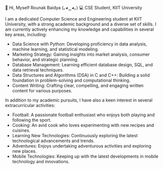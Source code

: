 👋 Hi, Myself Rounak Baidya (⁠｡⁠◕⁠‿⁠◕⁠｡⁠)
💻 CSE Student, KIIT University

I am a dedicated Computer Science and Engineering student at KIIT University, with a strong academic background and a diverse set of skills.
I am currently actively enhancing my knowledge and capabilities in several key areas, including:
- Data Science with Python:
Developing proficiency in data analysis, machine learning, and statistical modeling.
- Marketing Strategy:
Gaining insights into market analysis, consumer behavior, and strategic planning.
- Database Management:
Learning efficient database design, SQL, and data retrieval techniques.
- Data Structures and Algorithms (DSA) in C and C++:
Building a solid foundation in problem-solving and computational thinking.
- Content Writing:
Crafting clear, compelling, and engaging written content for various purposes.

In addition to my academic pursuits, I have also a keen interest in several extracurricular activities:
- Football: A passionate football enthusiast who enjoys both playing and following the sport.
- Cooking: An avid cook who loves experimenting with new recipes and cuisines.
- Learning New Technologies: Continuously exploring the latest technological advancements and trends.
- Adventures: Enjoys undertaking adventurous activities and exploring new places.
- Mobile Technologies: Keeping up with the latest developments in mobile technology and innovations.
